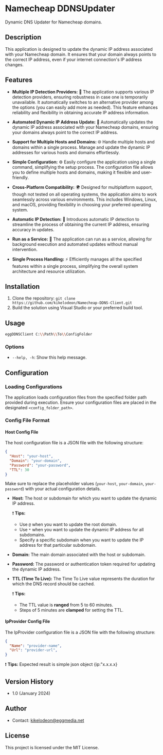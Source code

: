# Namecheap DDNSUpdater

Dynamic DNS Updater for Namecheap domains.

## Description

This application is designed to update the dynamic IP address associated with your Namecheap domain. It ensures that your domain always points to the correct IP address, even if your internet connection's IP address changes.

## Features

- **Multiple IP Detection Providers:** 🔄 The application supports various IP detection providers, ensuring robustness in case one is temporarily unavailable. It automatically switches to an alternative provider among the options (you can easily add more as needed). This feature enhances reliability and flexibility in obtaining accurate IP address information.

- **Automated Dynamic IP Address Update:** 🚀 Automatically updates the dynamic IP address associated with your Namecheap domains, ensuring your domains always point to the correct IP address.

- **Support for Multiple Hosts and Domains:** 🌐 Handle multiple hosts and domains within a single process. Manage and update the dynamic IP addresses for various hosts and domains effortlessly.

- **Simple Configuration:** ⚙️ Easily configure the application using a single command, simplifying the setup process. The configuration file allows you to define multiple hosts and domains, making it flexible and user-friendly.

- **Cross-Platform Compatibility:** 🌍 Designed for multiplatform support, though not tested on all operating systems, the application aims to work seamlessly across various environments. This includes Windows, Linux, and macOS, providing flexibility in choosing your preferred operating system.

- **Automatic IP Detection:** 🎯 Introduces automatic IP detection to streamline the process of obtaining the current IP address, ensuring accuracy in updates.

- **Run as a Service:** 🔄 The application can run as a service, allowing for background execution and automated updates without manual intervention.

- **Single Process Handling:** ⚡ Efficiently manages all the specified features within a single process, simplifying the overall system architecture and resource utilization.


## Installation

1. Clone the repository: `git clone https://github.com/kikelodeon/Namecheap-DDNS-Client.git`
2. Build the solution using Visual Studio or your preferred build tool.

## Usage

```bash
eggDDNSClient C:\\Path\\To\\ConfigFolder
```
### Options

- `--help, -h`: Show this help message.

## Configuration

### Loading Configurations
The application loads configuration files from the specified folder path provided during execution. Ensure your configuration files are placed in the designated `<config_folder_path>`.


### Config File Format
#### Host Config File
The host configuration file is a JSON file with the following structure:
```json
{
  "Host": "your-host",
  "Domain": "your-domain",
  "Password": "your-password",
  "TTL": 30
}
```
Make sure to replace the placeholder values (`your-host`, `your-domain`, `your-password`) with your actual configuration details.

- **Host:** The host or subdomain for which you want to update the dynamic IP address.

  :exclamation: **Tips:**
  - Use `@` when you want to update the root domain.
  - Use `*` when you want to update the dynamic IP address for all subdomains.
  - Specify a specific subdomain when you want to update the IP address for that particular subdomain.


- **Domain:** The main domain associated with the host or subdomain.
- **Password:** The password or authentication token required for updating the dynamic IP address.
- **TTL (Time To Live):** The Time To Live value represents the duration for which the DNS record should be cached.
  
  :exclamation: **Tips:**
  -  The TTL value is **ranged** from 5 to 60 minutes.
  -  Steps of 5 minutes are **clamped** for setting the TTL.
#### IpProvider Config File
The IpProvider configuration file is a JSON file with the following structure:
```json
{
  "Name": "provider-name",
  "Url": "provider-url",
}
```
:exclamation: **Tips:**
Expected result is simple json object {ip:"x.x.x.x}
## Version History

- 1.0 (January 2024)

## Author
- Contact: kikelodeon@eggmedia.net

## License

This project is licensed under the MIT License.